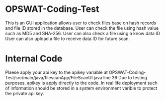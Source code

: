 # OPSWAT-Coding-Test
This is an GUI application allows user to check files base on hash records and file ID stored in the database.
User can check the file using hash value such as MD5 and SHA-256.
User can also check a file using a know data ID
User can also upload a file to receive data ID for future scan.

# Internal Code
Plaese apply your api key to the apikey variable at OPSWAT-Coding-Test/src/main/java/filescanApp/FileScanUI.java line 36
Due to testing purposes, apikey is apply directly to the code.  In real life deployment such of information should be stored in a system environment varible to protect the private api key.
